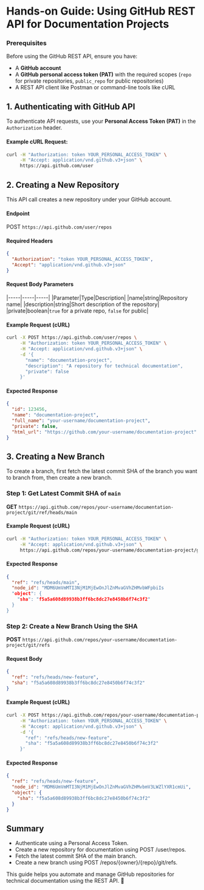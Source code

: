 # Hands-on Guide: Using GitHub REST API for Documentation Projects

### Prerequisites

Before using the GitHub REST API, ensure you have:

* A __GitHub account__
* A __GitHub personal access token (PAT)__ with the required scopes (`repo` for private repositories, `public_repo` for public repositories)
* A REST API client like Postman or command-line tools like cURL

## 1. Authenticating with GitHub API

To authenticate API requests, use your __Personal Access Token (PAT)__ in the `Authorization` header.

#### Example cURL Request:

```sh
curl -H "Authorization: token YOUR_PERSONAL_ACCESS_TOKEN" \
     -H "Accept: application/vnd.github.v3+json" \
     https://api.github.com/user
```

## 2. Creating a New Repository

This API call creates a new repository under your GitHub account.

#### Endpoint

POST `https://api.github.com/user/repos`

#### Required Headers

```json
{
  "Authorization": "token YOUR_PERSONAL_ACCESS_TOKEN",
  "Accept": "application/vnd.github.v3+json"
}
```

#### Request Body Parameters

|-----|-----|-----|
|Parameter|Type|Description|
|name|string|Repository name|
|description|string|Short description of the repository|
|private|boolean|`true` for a private repo, `false` for public|


#### Example Request (cURL)

```sh
curl -X POST https://api.github.com/user/repos \
     -H "Authorization: token YOUR_PERSONAL_ACCESS_TOKEN" \
     -H "Accept: application/vnd.github.v3+json" \
     -d '{
       "name": "documentation-project",
       "description": "A repository for technical documentation",
       "private": false
     }'
```

#### Expected Response

```json
{
  "id": 123456,
  "name": "documentation-project",
  "full_name": "your-username/documentation-project",
  "private": false,
  "html_url": "https://github.com/your-username/documentation-project"
}
```

## 3. Creating a New Branch

To create a branch, first fetch the latest commit SHA of the branch you want to branch from, then create a new branch.

### Step 1: Get Latest Commit SHA of `main`

__GET__ `https://api.github.com/repos/your-username/documentation-project/git/ref/heads/main`

#### Example Request (cURL)

```sh
curl -H "Authorization: token YOUR_PERSONAL_ACCESS_TOKEN" \
     -H "Accept: application/vnd.github.v3+json" \
     https://api.github.com/repos/your-username/documentation-project/git/ref/heads/main
```

#### Expected Response

```json
{
  "ref": "refs/heads/main",
  "node_id": "MDM6UmVmMTI3NjM1MjEwOnJlZnMvaGVhZHMvbWFpbiIs
  "object": {
    "sha": "f5a5a608d89938b3ff6bc8dc27e8450b6f74c3f2"
  }
}
```

### Step 2: Create a New Branch Using the SHA

__POST__ `https://api.github.com/repos/your-username/documentation-project/git/refs`

#### Request Body

```json
{
  "ref": "refs/heads/new-feature",
  "sha": "f5a5a608d89938b3ff6bc8dc27e8450b6f74c3f2"
}
```

#### Example Request (cURL)

```sh
curl -X POST https://api.github.com/repos/your-username/documentation-project/git/refs \
     -H "Authorization: token YOUR_PERSONAL_ACCESS_TOKEN" \
     -H "Accept: application/vnd.github.v3+json" \
     -d '{
       "ref": "refs/heads/new-feature",
       "sha": "f5a5a608d89938b3ff6bc8dc27e8450b6f74c3f2"
     }'
```

#### Expected Response

```json
{
  "ref": "refs/heads/new-feature",
  "node_id": "MDM6UmVmMTI3NjM1MjEwOnJlZnMvaGVhZHMvbmV3LWZlYXR1cmUi",
  "object": {
    "sha": "f5a5a608d89938b3ff6bc8dc27e8450b6f74c3f2"
  }
}
```

## Summary

  * Authenticate using a Personal Access Token.
  * Create a new repository for documentation using POST /user/repos.
  * Fetch the latest commit SHA of the main branch.
  * Create a new branch using POST /repos/{owner}/{repo}/git/refs.

This guide helps you automate and manage GitHub repositories for technical documentation using the REST API. 🚀